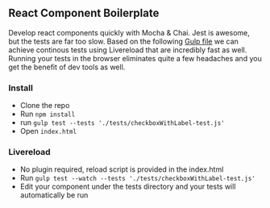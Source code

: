 ## React Component Boilerplate

Develop react components quickly with Mocha & Chai. Jest is awesome, but the tests are far too slow. Based on the following [Gulp file](http://blog.avisi.nl/2014/04/25/how-to-keep-a-fast-build-with-browserify-and-reactjs/) we can achieve continous tests using Livereload that are incredibly fast as well.  Running your tests in the browser eliminates quite a few headaches and you get the benefit of dev tools as well.

### Install

* Clone the repo
* Run `npm install`
* run `gulp test --tests './tests/checkboxWithLabel-test.js'`
* Open `index.html`

### Livereload

* No plugin required, reload script is provided in the index.html
* Run `gulp test --watch --tests './tests/checkboxWithLabel-test.js'`
* Edit your component under the tests directory and your tests will automatically be run